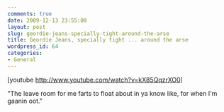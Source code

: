 ```yaml
---
comments: true
date: 2009-12-13 23:55:00
layout: post
slug: geordie-jeans-specially-tight-around-the-arse
title: Geordie Jeans, specially tight ... around the arse
wordpress_id: 64
categories:
- General
---
```



    

[youtube http://www.youtube.com/watch?v=kX85QqzrXO0]

"The leave room for me farts to float about in ya know like, for when I'm gaanin oot."


  
